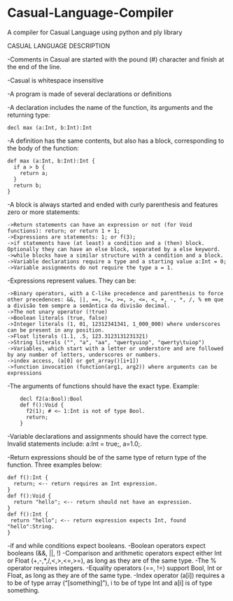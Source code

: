 # Casual-Language-Compiler
A compiler for Casual Language using python and ply library

CASUAL LANGUAGE DESCRIPTION

-Comments in Casual are started with the pound (#) character and finish at the end of the line.

-Casual is whitespace insensitive

-A program is made of several declarations or definitions

-A declaration includes the name of the function, its arguments and the returning type:

    decl max (a:Int, b:Int):Int

-A definition has the same contents, but also has a block, corresponding to the body of the function:

    def max (a:Int, b:Int):Int {
      if a > b {
        return a;
      }
      return b;
    }

-A block is always started and ended with curly parenthesis and features zero or more statements:

    ->Return statements can have an expression or not (for Void functions): return; or return 1 + 1;
    ->Expressions are statements: 1; or f(3);
    ->if statements have (at least) a condition and a (then) block. Optionally they can have an else block, separated by a else keyword.
    ->while blocks have a similar structure with a condition and a block.
    ->Variable declarations require a type and a starting value a:Int = 0;
    ->Variable assignments do not require the type a = 1.

-Expressions represent values. They can be:

    ->Binary operators, with a C-like precedence and parenthesis to force other precedences: &&, ||, ==, !=, >=, >, <=, <, +, -, *, /, % em que a divisão tem sempre a semântica da divisão decimal.
    ->The not unary operator (!true)
    ->Boolean literals (true, false)
    ->Integer literals (1, 01, 12312341341, 1_000_000) where underscores can be present in any position.
    ->Float literals (1.1, .5, 123.3123131231321)
    ->String literals ("", "a", "aa", "qwertyuiop", "qwerty\tuiop")
    ->Variables, which start with a letter or understore and are followed by any number of letters, underscores or numbers.
    ->index access, (a[0] or get_array()[i+1])
    ->function invocation (function(arg1, arg2)) where arguments can be expressions 


-The arguments of functions should have the exact type. Example:

        decl f2(a:Bool):Bool
        def f():Void {
          f2(1); # <— 1:Int is not of type Bool. 
          return; 
        }
        
-Variable declarations and assignments should have the correct type. Invalid statements include: a:Int = true;, a=1.0;.

-Return expressions should be of the same type of return type of the function. Three examples below:

    def f():Int {
      return; <-- return requires an Int expression.
    }
    def f():Void {
      return "hello"; <-- return should not have an expression.
    }
    def f():Int {
     return "hello"; <-- return expression expects Int, found "hello":String.
    }

-if and while conditions expect booleans.
-Boolean operators expect booleans (&&, ||, !)
-Comparison and arithmetic operators expect either Int or Float (+,-,*,/,<,>,<=,>=), as long as they are of the same type.
-The % operator requires integers.
-Equality operators (==, !=) support Bool, Int or Float, as long as they are of the same type.
-Index operator (a[i]) requires a to be of type array (“[something]”), i to be of type Int and a[i] is of type something.
